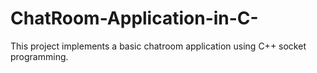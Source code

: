 # ChatRoom-Application-in-C-
This project implements a basic chatroom application using C++ socket programming.
